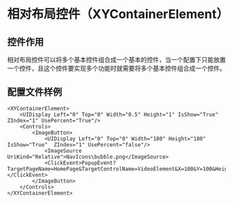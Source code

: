 # 相对布局控件（XYContainerElement）

## 控件作用

相对布局控件可以将多个基本控件组合成一个基本的控件，当一个配置下只能放置一个控件，且这个控件要实现多个功能时就需要将多个基本控件组合成一个控件。

## 配置文件样例

```
<XYContainerElement>
    <UIDisplay Left="0" Top="0" Width="0.5" Height="1" IsShow="True"  ZIndex="1" UsePercent="True"/>
    <Controls>
        <ImageButton>
            <UIDisplay Left="0" Top="0" Width="180" Height="180" IsShow="True"  ZIndex="1" UsePercent="false"/>
            <ImageSource UriKind="Relative">NavIcons\bubble.png</ImageSource>
            <ClickEvent>PopupEvent?TargetPageName=HomePage&TargetControlName=VideoElement&X=100&Y=100&Height=100&Width=200&EventID=PC03.wmv&EventPath=</ClickEvent>
        </ImageButton>
    </Controls>
</XYContainerElement>

```
